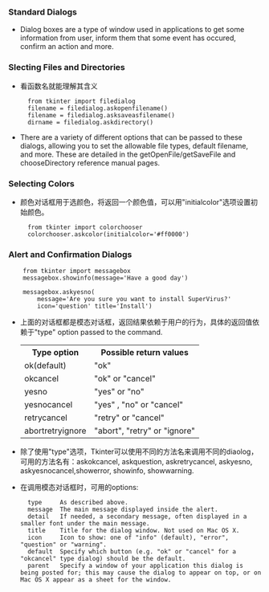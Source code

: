 ### Standard Dialogs ###

- Dialog boxes are a type of window used in applications to get some information from user, inform them that some event has occured, confirm an action and more.


### Slecting Files and Directories ###

- 看函数名就能理解其含义

		from tkinter import filedialog
		filename = filedialog.askopenfilename()
		filename = filedialog.asksaveasfilename()
		dirname = filedialog.askdirectory()

- There are a variety of different options that can be passed to these dialogs, allowing you to set the allowable file types, default filename, and more. These are detailed in the getOpenFile/getSaveFile and chooseDirectory reference manual pages.

### Selecting Colors ###

- 颜色对话框用于选颜色，将返回一个颜色值，可以用"initialcolor"选项设置初始颜色。

		from tkinter import colorchooser
		colorchooser.askcolor(initialcolor='#ff0000')	

### Alert and Confirmation Dialogs ###

		from tkinter import messagebox
		messagebox.showinfo(message='Have a good day')

		messagebox.askyesno(
			message='Are you sure you want to install SuperVirus?'
			icon='question' title='Install')

- 上面的对话框都是模态对话框，返回结果依赖于用户的行为，具体的返回值依赖于"type" option passed to the command.

	<table>
		<tr>
			<th>Type option</th>
			<th>Possible return values</th>
		</tr>
		<tr>
			<td>ok(default)</td>
			<td>"ok"</td>
		</tr>
		<tr>
			<td>okcancel</td>
			<td>"ok" or "cancel"</td>
		</tr>
		<tr>
			<td>yesno</td>
			<td>"yes" or "no"</td>
		</tr>
		<tr>
			<td>yesnocancel</td>
			<td>"yes" , "no" or "cancel"</td>
		</tr>
		<tr>
			<td>retrycancel</td>
			<td>"retry" or "cancel"</td>
		</tr>
		<tr>
			<td>abortretryignore</td>
			<td>"abort", "retry" or "ignore"</td>
		</tr>
	</table>

- 除了使用"type"选项，Tkinter可以使用不同的方法名来调用不同的diaolog，可用的方法名有：askokcancel, askquestion, askretrycancel, askyesno, askyesnocancel,showerror, showinfo, showwarning.

- 在调用模态对话框时，可用的options:

		type     As described above.
		message  The main message displayed inside the alert.
		detail   If needed, a secondary message, often displayed in a smaller font under the main message.
		title    Title for the dialog window. Not used on Mac OS X.
        icon     Icon to show: one of "info" (default), "error", "question" or "warning".
        default  Specify which button (e.g. "ok" or "cancel" for a "okcancel" type dialog) should be the default.
        parent   Specify a window of your application this dialog is being posted for; this may cause the dialog to appear on top, or on Mac OS X appear as a sheet for the window.